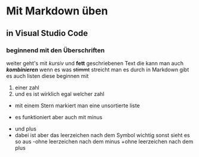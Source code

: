# Mit Markdown üben
## in Visual Studio Code
### beginnend mit den Überschriften
weiter geht's mit *kursiv* und **fett** geschriebenen Text
die kann man auch ***kombinieren***
wenn es was ~~stimmt~~ streicht man es durch
in Markdown gibt es auch listen
diese beginnen mit
1. einer zahl
4. und es ist wirklich egal welcher zahl
* mit einem Stern markiert man eine unsortierte liste
- es funktioniert aber auch mit minus
+ und plus
+ dabei ist aber das leerzeichen nach dem Symbol wichtig sonst sieht es so aus
-ohne leerzeichen nach dem minus
+ohne leerzeichen nach dem plus